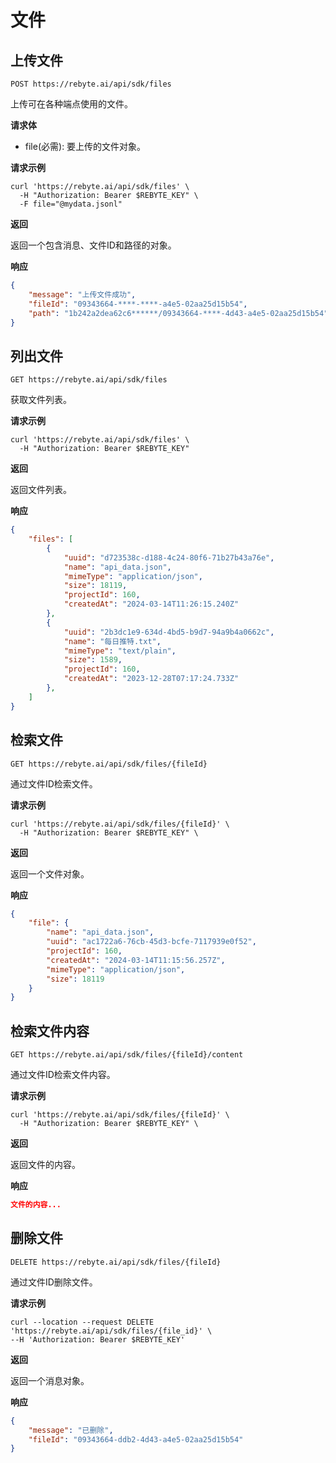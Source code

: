 # 文件

## 上传文件

`POST https://rebyte.ai/api/sdk/files`

上传可在各种端点使用的文件。

**请求体**

* file(必需): 要上传的文件对象。

**请求示例**
```shell
curl 'https://rebyte.ai/api/sdk/files' \
  -H "Authorization: Bearer $REBYTE_KEY" \
  -F file="@mydata.jsonl"
```

**返回**

返回一个包含消息、文件ID和路径的对象。

**响应**
```json
{
    "message": "上传文件成功",
    "fileId": "09343664-****-****-a4e5-02aa25d15b54",
    "path": "1b242a2dea62c6******/09343664-****-4d43-a4e5-02aa25d15b54"
}
```

## 列出文件

`GET https://rebyte.ai/api/sdk/files`

获取文件列表。

**请求示例**
```shell
curl 'https://rebyte.ai/api/sdk/files' \
  -H "Authorization: Bearer $REBYTE_KEY"
```

**返回**

返回文件列表。

**响应**
```json
{
    "files": [
        {
            "uuid": "d723538c-d188-4c24-80f6-71b27b43a76e",
            "name": "api_data.json",
            "mimeType": "application/json",
            "size": 18119,
            "projectId": 160,
            "createdAt": "2024-03-14T11:26:15.240Z"
        },
        {
            "uuid": "2b3dc1e9-634d-4bd5-b9d7-94a9b4a0662c",
            "name": "每日推特.txt",
            "mimeType": "text/plain",
            "size": 1589,
            "projectId": 160,
            "createdAt": "2023-12-28T07:17:24.733Z"
        },
    ]
}
```

## 检索文件

`GET https://rebyte.ai/api/sdk/files/{fileId}`

通过文件ID检索文件。

**请求示例**
```shell
curl 'https://rebyte.ai/api/sdk/files/{fileId}' \
  -H "Authorization: Bearer $REBYTE_KEY" \
```

**返回**

返回一个文件对象。

**响应**
```json
{
    "file": {
        "name": "api_data.json",
        "uuid": "ac1722a6-76cb-45d3-bcfe-7117939e0f52",
        "projectId": 160,
        "createdAt": "2024-03-14T11:15:56.257Z",
        "mimeType": "application/json",
        "size": 18119
    }
}
```

## 检索文件内容

`GET https://rebyte.ai/api/sdk/files/{fileId}/content`

通过文件ID检索文件内容。

**请求示例**
```shell
curl 'https://rebyte.ai/api/sdk/files/{fileId}' \
  -H "Authorization: Bearer $REBYTE_KEY" \
```

**返回**

返回文件的内容。

**响应**
```json
文件的内容...
```

## 删除文件

`DELETE https://rebyte.ai/api/sdk/files/{fileId}`

通过文件ID删除文件。

**请求示例**
```shell
curl --location --request DELETE 'https://rebyte.ai/api/sdk/files/{file_id}' \
--H 'Authorization: Bearer $REBYTE_KEY'
```

**返回**

返回一个消息对象。

**响应**
```json
{
    "message": "已删除",
    "fileId": "09343664-ddb2-4d43-a4e5-02aa25d15b54"
}
```